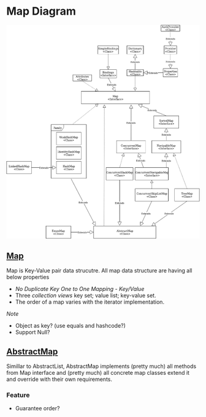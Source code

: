 
# Map Diagram  
![Map Diagram](https://github.com/HUAZHEYINy/DataStructureHierachy/blob/master/Map/map.png)  

## [Map](https://docs.oracle.com/javase/8/docs/api/java/util/Map.html) 
Map is Key-Value pair data strucutre. All map data structure are having all below properties  
* *No Duplicate Key* *One to One Mapping - Key/Value* 
* Three *collection views* key set; value list; key-value set.  
* The order of a map varies with the iterator implementation.   
  
*Note*  
* Object as key? (use equals and hashcode?)  
* Support Null?   
  
## [AbstractMap](https://docs.oracle.com/javase/8/docs/api/java/util/AbstractMap.html)  
Simillar to AbstractList, AbstractMap implements (pretty much) all methods from Map interface and (pretty much) all concrete map classes extend it and override with their own requirements.

### Feature  
* Guarantee order?
